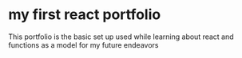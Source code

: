 # my first react portfolio

This portfolio is the basic set up used while learning about react and functions as a model for my future endeavors 